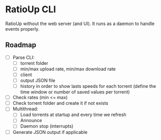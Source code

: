 # RatioUp CLI

RatioUp without the web server (and UI). It runs as a daemon to handle events properly.

## Roadmap

- [ ] Parse CLI:
  - [ ] torrent folder
  - [ ] min/max upload rate, min/max download rate
  - [ ] client
  - [ ] output JSON file
  - [ ] history in order to show lasts speeds for each torrent (define the time window or number of saved values per torrent)
- [ ] Check rates (min <= max)
- [ ] Check torrent folder and create it if not exists
- [ ] Multithread:
  - [ ] Load torrents at startup and every time we refresh
  - [ ] Announce
  - [ ] Daemon stop (interrupts)
- [ ] Generate JSON output if applicable
